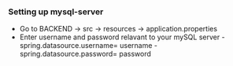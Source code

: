 ### Setting up mysql-server

- Go to BACKEND -> src -> resources -> application.properties
- Enter username and password relavant to your mySQL server
        - spring.datasource.username= username
        - spring.datasource.password= password